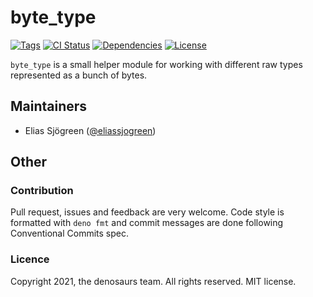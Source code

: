# byte_type

[![Tags](https://img.shields.io/github/release/denosaurs/byte_type)](https://github.com/denosaurs/byte_type/releases)
[![CI Status](https://img.shields.io/github/workflow/status/denosaurs/byte_type/check)](https://github.com/denosaurs/byte_type/actions)
[![Dependencies](https://img.shields.io/github/workflow/status/denosaurs/byte_type/depsbot?label=dependencies)](https://github.com/denosaurs/depsbot)
[![License](https://img.shields.io/github/license/denosaurs/byte_type)](https://github.com/denosaurs/byte_type/blob/master/LICENSE)

`byte_type` is a small helper module for working with different raw types
represented as a bunch of bytes.

## Maintainers

- Elias Sjögreen ([@eliassjogreen](https://github.com/eliassjogreen))

## Other

### Contribution

Pull request, issues and feedback are very welcome. Code style is formatted with
`deno fmt` and commit messages are done following Conventional Commits spec.

### Licence

Copyright 2021, the denosaurs team. All rights reserved. MIT license.
